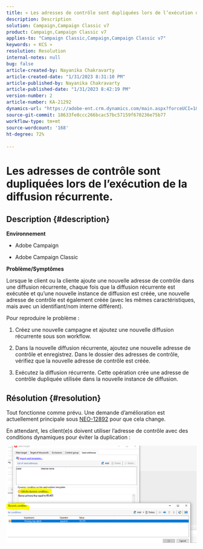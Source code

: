 ```yaml
---
title: « Les adresses de contrôle sont dupliquées lors de l’exécution de la diffusion récurrente. »
description: Description
solution: Campaign,Campaign Classic v7
product: Campaign,Campaign Classic v7
applies-to: "Campaign Classic,Campaign,Campaign Classic v7"
keywords: « KCS »
resolution: Resolution
internal-notes: null
bug: false
article-created-by: Nayanika Chakravarty
article-created-date: "1/31/2023 8:31:10 PM"
article-published-by: Nayanika Chakravarty
article-published-date: "1/31/2023 8:42:19 PM"
version-number: 2
article-number: KA-21292
dynamics-url: "https://adobe-ent.crm.dynamics.com/main.aspx?forceUCI=1&pagetype=entityrecord&etn=knowledgearticle&id=4ac7df2e-a6a1-ed11-aad1-6045bd0063aa"
source-git-commit: 18633fe8ccc266bcac57bc57159f670236e75b77
workflow-type: tm+mt
source-wordcount: '168'
ht-degree: 72%

---
```


# Les adresses de contrôle sont dupliquées lors de l’exécution de la diffusion récurrente.

## Description {#description}


<b>Environnement</b>

- Adobe Campaign

- Adobe Campaign Classic

<b>Problème/Symptômes</b>

Lorsque le client ou la cliente ajoute une nouvelle adresse de contrôle dans une diffusion récurrente, chaque fois que la diffusion récurrente est exécutée et qu’une nouvelle instance de diffusion est créée, une nouvelle adresse de contrôle est également créée (avec les mêmes caractéristiques, mais avec un identifiant/nom interne différent).

Pour reproduire le problème :

1. Créez une nouvelle campagne et ajoutez une nouvelle diffusion récurrente sous son workflow.

2. Dans la nouvelle diffusion récurrente, ajoutez une nouvelle adresse de contrôle et enregistrez. Dans le dossier des adresses de contrôle, vérifiez que la nouvelle adresse de contrôle est créée.
3. Exécutez la diffusion récurrente. Cette opération crée une adresse de contrôle dupliquée utilisée dans la nouvelle instance de diffusion.



## Résolution {#resolution}


Tout fonctionne comme prévu. Une demande d’amélioration est actuellement principale sous [NEO-12892](https://jira.corp.adobe.com/browse/NEO-12892) pour que cela change.

En attendant, les client(e)s doivent utiliser l’adresse de contrôle avec des conditions dynamiques pour éviter la duplication :

![](assets/83cc65a7-329b-ed11-aad1-6045bd006ce9.png)
